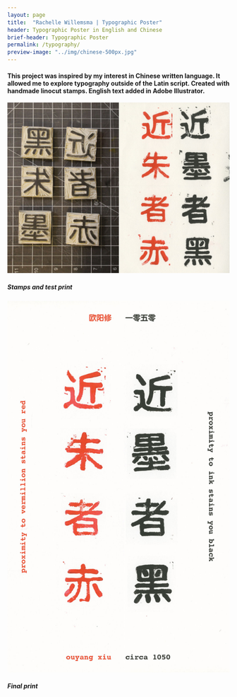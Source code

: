 ```yaml
---
layout: page
title:  "Rachelle Willemsma | Typographic Poster"
header: Typographic Poster in English and Chinese
brief-header: Typographic Poster
permalink: /typography/
preview-image: "../img/chinese-500px.jpg"
---
```


#### This project was inspired by my interest in Chinese written language. It allowed me to explore typography outside of the Latin script. Created with handmade linocut stamps. English text added in Adobe Illustrator.

![Chinese Typography Stamps](../img/chinese-process-1280px.jpg)

##### Stamps and test print

![Chinese Typography Stamps](../img/chinese-final.jpg)

##### Final print
